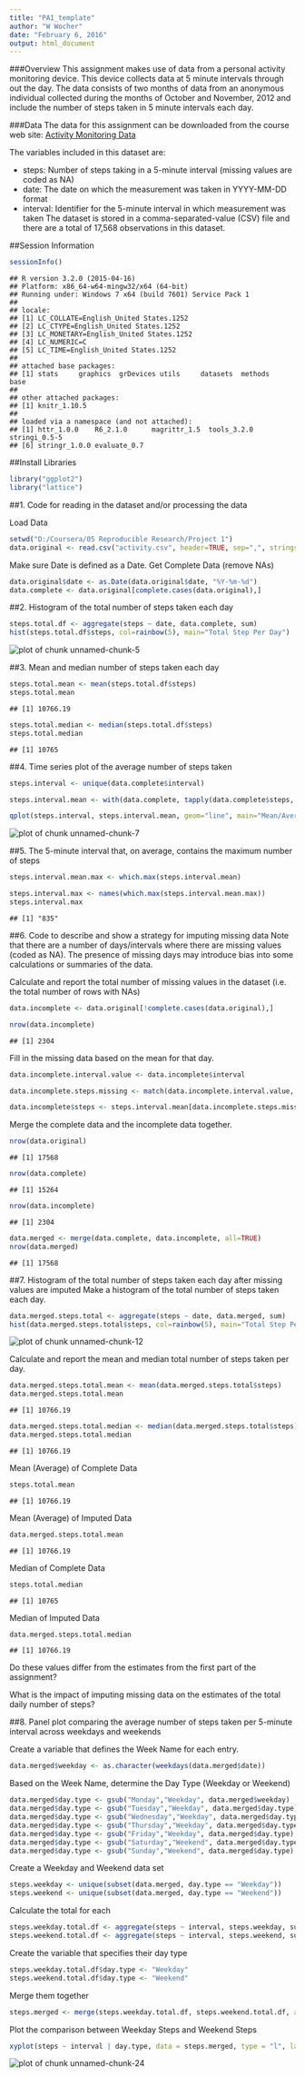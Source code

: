```yaml
---
title: "PA1_template"
author: "W Wocher"
date: "February 6, 2016"
output: html_document
---
```


###Overview
This assignment makes use of data from a personal activity monitoring device. This device collects data at 5 minute intervals through out the day. The data consists of two months of data from an anonymous individual collected during the months of October and November, 2012 and include the number of steps taken in 5 minute intervals each day.

###Data
The data for this assignment can be downloaded from the course web site:
[Activity Monitoring Data](https://d396qusza40orc.cloudfront.net/repdata%2Fdata%2Factivity.zip)

The variables included in this dataset are:
- steps: Number of steps taking in a 5-minute interval (missing values are coded as NA)
- date: The date on which the measurement was taken in YYYY-MM-DD format
- interval: Identifier for the 5-minute interval in which measurement was taken
The dataset is stored in a comma-separated-value (CSV) file and there are a total of 17,568 observations in this dataset.


##Session Information

```r
sessionInfo()
```

```
## R version 3.2.0 (2015-04-16)
## Platform: x86_64-w64-mingw32/x64 (64-bit)
## Running under: Windows 7 x64 (build 7601) Service Pack 1
## 
## locale:
## [1] LC_COLLATE=English_United States.1252 
## [2] LC_CTYPE=English_United States.1252   
## [3] LC_MONETARY=English_United States.1252
## [4] LC_NUMERIC=C                          
## [5] LC_TIME=English_United States.1252    
## 
## attached base packages:
## [1] stats     graphics  grDevices utils     datasets  methods   base     
## 
## other attached packages:
## [1] knitr_1.10.5
## 
## loaded via a namespace (and not attached):
## [1] httr_1.0.0    R6_2.1.0      magrittr_1.5  tools_3.2.0   stringi_0.5-5
## [6] stringr_1.0.0 evaluate_0.7
```

##Install Libraries

```r
library("ggplot2")
library("lattice")
```


##1.	Code for reading in the dataset and/or processing the data

Load Data

```r
setwd("D:/Coursera/05 Reproducible Research/Project 1")
data.original <- read.csv("activity.csv", header=TRUE, sep=",", stringsAsFactors = FALSE)
```

Make sure Date is defined as a Date.
Get Complete Data (remove NAs)

```r
data.original$date <- as.Date(data.original$date, "%Y-%m-%d")
data.complete <- data.original[complete.cases(data.original),]
```

##2.	Histogram of the total number of steps taken each day

```r
steps.total.df <- aggregate(steps ~ date, data.complete, sum)
hist(steps.total.df$steps, col=rainbow(5), main="Total Step Per Day")
```

![plot of chunk unnamed-chunk-5](figure/unnamed-chunk-5-1.png) 


##3.	Mean and median number of steps taken each day

```r
steps.total.mean <- mean(steps.total.df$steps)
steps.total.mean
```

```
## [1] 10766.19
```

```r
steps.total.median <- median(steps.total.df$steps)
steps.total.median
```

```
## [1] 10765
```

##4.	Time series plot of the average number of steps taken

```r
steps.interval <- unique(data.complete$interval)

steps.interval.mean <- with(data.complete, tapply(data.complete$steps, data.complete$interval, mean))

qplot(steps.interval, steps.interval.mean, geom="line", main="Mean/Average Steps Per Interval")
```

![plot of chunk unnamed-chunk-7](figure/unnamed-chunk-7-1.png) 


##5.	The 5-minute interval that, on average, contains the maximum number of steps

```r
steps.interval.mean.max <- which.max(steps.interval.mean)

steps.interval.max <- names(which.max(steps.interval.mean.max))
steps.interval.max
```

```
## [1] "835"
```


##6.	Code to describe and show a strategy for imputing missing data
Note that there are a number of days/intervals where there are missing values (coded as NA). The presence of missing days may introduce bias into some calculations or summaries of the data.

Calculate and report the total number of missing values in the dataset (i.e. the total number of rows with NAs)


```r
data.incomplete <- data.original[!complete.cases(data.original),]

nrow(data.incomplete)
```

```
## [1] 2304
```

Fill in the missing data based on the mean for that day.

```r
data.incomplete.interval.value <- data.incomplete$interval

data.incomplete.steps.missing <- match(data.incomplete.interval.value, data.original$interval)

data.incomplete$steps <- steps.interval.mean[data.incomplete.steps.missing]
```

Merge the complete data and the incomplete data together.

```r
nrow(data.original)
```

```
## [1] 17568
```

```r
nrow(data.complete)
```

```
## [1] 15264
```

```r
nrow(data.incomplete)
```

```
## [1] 2304
```

```r
data.merged <- merge(data.complete, data.incomplete, all=TRUE)
nrow(data.merged)
```

```
## [1] 17568
```



##7.	Histogram of the total number of steps taken each day after missing values are imputed
Make a histogram of the total number of steps taken each day.

```r
data.merged.steps.total <- aggregate(steps ~ date, data.merged, sum)
hist(data.merged.steps.total$steps, col=rainbow(5), main="Total Step Per Day")
```

![plot of chunk unnamed-chunk-12](figure/unnamed-chunk-12-1.png) 

Calculate and report the mean and median total number of steps taken per day. 

```r
data.merged.steps.total.mean <- mean(data.merged.steps.total$steps)
data.merged.steps.total.mean
```

```
## [1] 10766.19
```

```r
data.merged.steps.total.median <- median(data.merged.steps.total$steps)
data.merged.steps.total.median
```

```
## [1] 10766.19
```

Mean (Average) of Complete Data

```r
steps.total.mean
```

```
## [1] 10766.19
```
Mean (Average) of Imputed Data

```r
data.merged.steps.total.mean
```

```
## [1] 10766.19
```

Median of Complete Data

```r
steps.total.median
```

```
## [1] 10765
```
Median of Imputed Data

```r
data.merged.steps.total.median
```

```
## [1] 10766.19
```

Do these values differ from the estimates from the first part of the assignment? 


What is the impact of imputing missing data on the estimates of the total daily number of steps?



##8.	Panel plot comparing the average number of steps taken per 5-minute interval across weekdays and weekends

Create a variable that defines the Week Name for each entry.

```r
data.merged$weekday <- as.character(weekdays(data.merged$date))
```

Based on the Week Name, determine the Day Type (Weekday or Weekend)

```r
data.merged$day.type <- gsub("Monday","Weekday", data.merged$weekday)
data.merged$day.type <- gsub("Tuesday","Weekday", data.merged$day.type)
data.merged$day.type <- gsub("Wednesday","Weekday", data.merged$day.type)
data.merged$day.type <- gsub("Thursday","Weekday", data.merged$day.type)
data.merged$day.type <- gsub("Friday","Weekday", data.merged$day.type)
data.merged$day.type <- gsub("Saturday","Weekend", data.merged$day.type)
data.merged$day.type <- gsub("Sunday","Weekend", data.merged$day.type)
```

Create a Weekday and Weekend data set

```r
steps.weekday <- unique(subset(data.merged, day.type == "Weekday"))
steps.weekend <- unique(subset(data.merged, day.type == "Weekend"))
```

Calculate the total for each

```r
steps.weekday.total.df <- aggregate(steps ~ interval, steps.weekday, sum)
steps.weekend.total.df <- aggregate(steps ~ interval, steps.weekend, sum)
```

Create the variable that specifies their day type

```r
steps.weekday.total.df$day.type <- "Weekday"
steps.weekend.total.df$day.type <- "Weekend"
```

Merge them together

```r
steps.merged <- merge(steps.weekday.total.df, steps.weekend.total.df, all=TRUE)
```

Plot the comparison between Weekday Steps and Weekend Steps

```r
xyplot(steps ~ interval | day.type, data = steps.merged, type = "l", layout = c(1,2), main="Weekday-Weekend Comparison", xlab="Interval", ylab="Steps")
```

![plot of chunk unnamed-chunk-24](figure/unnamed-chunk-24-1.png) 



